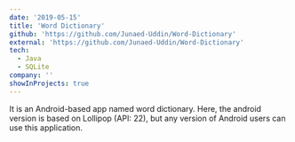 ```yaml
---
date: '2019-05-15'
title: 'Word Dictionary'
github: 'https://github.com/Junaed-Uddin/Word-Dictionary'
external: 'https://github.com/Junaed-Uddin/Word-Dictionary'
tech:
  - Java
  - SQLite
company: ''
showInProjects: true
---
```


It is an Android-based app named word dictionary. Here, the android version is based on Lollipop (API: 22), but any version of Android users can use this application.
